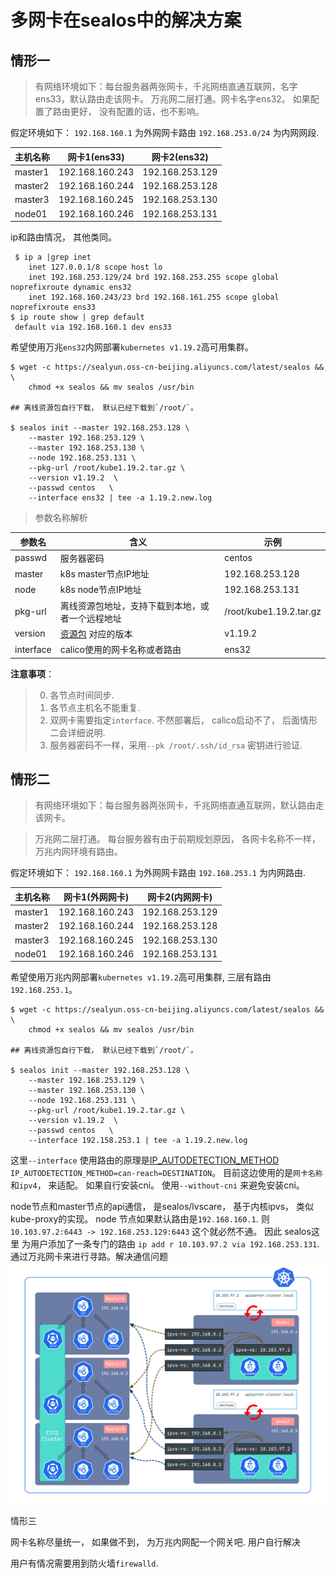 # 多网卡在sealos中的解决方案

## 情形一

> 有网络环境如下：每台服务器两张网卡，千兆网络直通互联网，名字ens33，默认路由走该网卡。
> 万兆网二层打通。网卡名字ens32。 如果配置了路由更好， 没有配置的话，也不影响。
>
假定环境如下： 
 `192.168.160.1` 为外网网卡路由
 `192.168.253.0/24` 为内网网段.
 
 | 主机名称 | 网卡1(ens33)           | 网卡2(ens32) |
 | ---- | --------------- | --------------- |
 | master1   | 192.168.160.243 | 192.168.253.129 |
 | master2   | 192.168.160.244 | 192.168.253.128 |
 | master3   | 192.168.160.245 | 192.168.253.130 |
 | node01    | 192.168.160.246 | 192.168.253.131 | 

ip和路由情况， 其他类同。

```
 $ ip a |grep inet 
    inet 127.0.0.1/8 scope host lo
    inet 192.168.253.129/24 brd 192.168.253.255 scope global noprefixroute dynamic ens32
    inet 192.168.160.243/23 brd 192.168.161.255 scope global noprefixroute ens33
$ ip route show | grep default
 default via 192.168.160.1 dev ens33
```

希望使用万兆`ens32`内网部署`kubernetes v1.19.2`高可用集群。

```
$ wget -c https://sealyun.oss-cn-beijing.aliyuncs.com/latest/sealos && \
    chmod +x sealos && mv sealos /usr/bin 

## 离线资源包自行下载， 默认已经下载到`/root/`。

$ sealos init --master 192.168.253.128 \
    --master 192.168.253.129 \
    --master 192.168.253.130 \
    --node 192.168.253.131 \
    --pkg-url /root/kube1.19.2.tar.gz \
    --version v1.19.2  \
    --passwd centos   \
    --interface ens32 | tee -a 1.19.2.new.log
```

> 参数名称解析

参数名|含义|示例
---|---|---
passwd|服务器密码|centos
master|k8s master节点IP地址| 192.168.253.128 
node|k8s node节点IP地址|192.168.253.131
pkg-url|离线资源包地址，支持下载到本地，或者一个远程地址|/root/kube1.19.2.tar.gz 
version|[资源包](https://www.sealyun.com/goodsList) 对应的版本|v1.19.2
interface|calico使用的网卡名称或者路由|ens32

**注意事项**： 

> 0. 各节点时间同步.
> 1. 各节点主机名不能重复.
> 2. 双网卡需要指定`interface`. 不然部署后， calico启动不了， 后面情形二会详细说明.
> 3. 服务器密码不一样，采用`--pk /root/.ssh/id_rsa` 密钥进行验证. 


## 情形二

> 有网络环境如下：每台服务器两张网卡，千兆网络直通互联网，默认路由走该网卡。

> 万兆网二层打通。 每台服务器有由于前期规划原因， 各网卡名称不一样， 万兆内网环境有路由。

假定环境如下： 
 `192.168.160.1` 为外网网卡路由
 `192.168.253.1` 为内网路由.
 
 | 主机名称 | 网卡1(外网网卡)          | 网卡2(内网网卡) |
 | ---- | --------------- | --------------- |
 | master1   | 192.168.160.243 | 192.168.253.129 |
 | master2   | 192.168.160.244 | 192.168.253.128 |
 | master3   | 192.168.160.245 | 192.168.253.130 |
 | node01    | 192.168.160.246 | 192.168.253.131 | 
 
希望使用万兆内网部署`kubernetes v1.19.2`高可用集群, 三层有路由`192.168.253.1`。

```
$ wget -c https://sealyun.oss-cn-beijing.aliyuncs.com/latest/sealos && \
    chmod +x sealos && mv sealos /usr/bin 

## 离线资源包自行下载， 默认已经下载到`/root/`。

$ sealos init --master 192.168.253.128 \
    --master 192.168.253.129 \
    --master 192.168.253.130 \
    --node 192.168.253.131 \
    --pkg-url /root/kube1.19.2.tar.gz \
    --version v1.19.2  \
    --passwd centos   \
    --interface 192.158.253.1 | tee -a 1.19.2.new.log
```

这里`--interface` 使用路由的原理是[IP_AUTODETECTION_METHOD](https://docs.projectcalico.org/reference/node/configuration#ip-autodetection-methods) 
`IP_AUTODETECTION_METHOD=can-reach=DESTINATION`。 目前这边使用的是`网卡名称`和`ipv4`， 来适配。 
如果自行安装cni。 使用`--without-cni` 来避免安装cni。 

node节点和master节点的api通信， 是sealos/lvscare， 基于内核ipvs， 类似kube-proxy的实现。 
node 节点如果默认路由是`192.168.160.1`. 则`10.103.97.2:6443 -> 192.168.253.129:6443` 这个就必然不通。
因此 sealos这里 为用户添加了一条专门的路由 `ip add r 10.103.97.2 via 192.168.253.131`. 通过万兆网卡来进行寻路。解决通信问题
![](../images/arch.png)

情形三

网卡名称尽量统一， 如果做不到， 为万兆内网配一个网关吧.  用户自行解决

用户有情况需要用到防火墙`firewalld`. 
